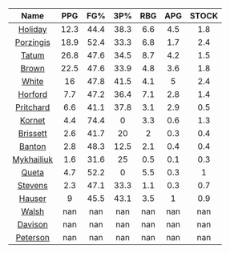 |                                     Name                                     |  PPG  |  FG%  |  3P%  |  RBG  |  APG  |  STOCK  |
|:----------------------------------------------------------------------------:|:-----:|:-----:|:-----:|:-----:|:-----:|:-------:|
|      [Holiday](https://www.espn.com/nba/player/_/id/3995/jrue-holiday)       | 12.3  | 44.4  | 38.3  |  6.6  |  4.5  |   1.8   |
| [Porzingis](https://www.espn.com/nba/player/_/id/3102531/kristaps-porzingis) | 18.9  | 52.4  | 33.3  |  6.8  |  1.7  |   2.4   |
|      [Tatum](https://www.espn.com/nba/player/_/id/4065648/jayson-tatum)      | 26.8  | 47.6  | 34.5  |  8.7  |  4.2  |   1.5   |
|      [Brown](https://www.espn.com/nba/player/_/id/3917376/jaylen-brown)      | 22.5  | 47.6  | 33.9  |  4.8  |  3.6  |   1.8   |
|     [White](https://www.espn.com/nba/player/_/id/3078576/derrick-white)      |  16   | 47.8  | 41.5  |  4.1  |   5   |   2.4   |
|       [Horford](https://www.espn.com/nba/player/_/id/3213/al-horford)        |  7.7  | 47.2  | 36.4  |  7.1  |  2.8  |   1.4   |
|  [Pritchard](https://www.espn.com/nba/player/_/id/4066354/payton-pritchard)  |  6.6  | 41.1  | 37.8  |  3.1  |  2.9  |   0.5   |
|      [Kornet](https://www.espn.com/nba/player/_/id/3064560/luke-kornet)      |  4.4  | 74.4  |   0   |  3.3  |  0.6  |   1.3   |
|   [Brissett](https://www.espn.com/nba/player/_/id/4278031/oshae-brissett)    |  2.6  | 41.7  |  20   |   2   |  0.3  |   0.4   |
|     [Banton](https://www.espn.com/nba/player/_/id/4397885/dalano-banton)     |  2.8  | 48.3  | 12.5  |  2.1  |  0.4  |   0.4   |
|  [Mykhailiuk](https://www.espn.com/nba/player/_/id/3133602/svi-mykhailiuk)   |  1.6  | 31.6  |  25   |  0.5  |  0.1  |   0.3   |
|     [Queta](https://www.espn.com/nba/player/_/id/4397424/neemias-queta)      |  4.7  | 52.2  |   0   |  5.5  |  0.3  |    1    |
|    [Stevens](https://www.espn.com/nba/player/_/id/4066405/lamar-stevens)     |  2.3  | 47.1  | 33.3  |  1.1  |  0.3  |   0.7   |
|      [Hauser](https://www.espn.com/nba/player/_/id/4065804/sam-hauser)       |   9   | 45.5  | 43.1  |  3.5  |   1   |   0.9   |
|      [Walsh](https://www.espn.com/nba/player/_/id/4683689/jordan-walsh)      |  nan  |  nan  |  nan  |  nan  |  nan  |   nan   |
|      [Davison](https://www.espn.com/nba/player/_/id/4576085/jd-davison)      |  nan  |  nan  |  nan  |  nan  |  nan  |   nan   |
|    [Peterson](https://www.espn.com/nba/player/_/id/4397689/drew-peterson)    |  nan  |  nan  |  nan  |  nan  |  nan  |   nan   |